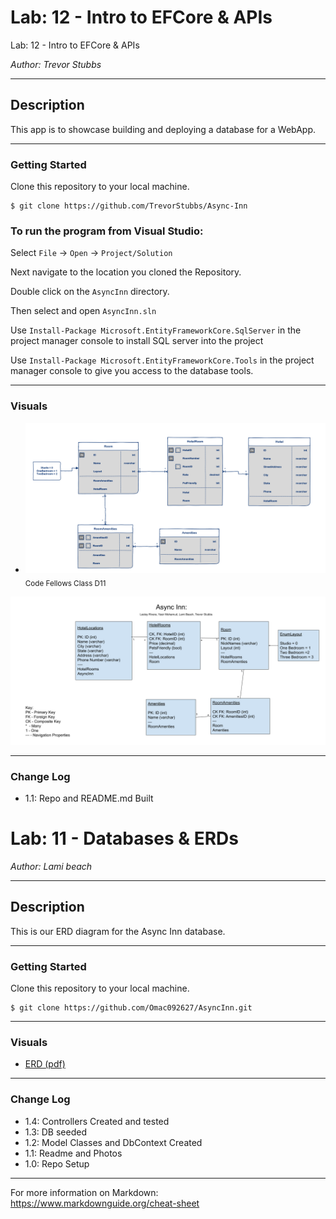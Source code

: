 # Lab: 12 - Intro to EFCore & APIs

Lab: 12 - Intro to EFCore & APIs

*Author: Trevor Stubbs*

----

## Description
This app is to showcase building and deploying a database for a WebApp.

---

### Getting Started
Clone this repository to your local machine.

```
$ git clone https://github.com/TrevorStubbs/Async-Inn
```

### To run the program from Visual Studio:
Select ```File``` -> ```Open``` -> ```Project/Solution```

Next navigate to the location you cloned the Repository.

Double click on the ```AsyncInn``` directory.

Then select and open ```AsyncInn.sln```

Use `Install-Package Microsoft.EntityFrameworkCore.SqlServer` in the project manager console to install SQL server into the project

Use `Install-Package Microsoft.EntityFrameworkCore.Tools` in the project manager console to give you access to the database tools.

---

### Visuals
- ![ERD](/Assets/images/AsyncInn2Flow.png) <sub>Code Fellows Class D11</sub>



![ERD2](/Assets/images/[ERD]AsyncInn.png)

---

### Change Log
- 1.1: Repo and README.md Built


# Lab: 11 - Databases & ERDs

*Author: Lami beach*

----

## Description
This is our ERD diagram for the Async Inn database.

---

### Getting Started
Clone this repository to your local machine.

```
$ git clone https://github.com/Omac092627/AsyncInn.git
```

---

### Visuals
- [ERD (pdf)](/Assets/images/ERD]AsyncInnERDExplained(1).pdf)


---

### Change Log
- 1.4: Controllers Created and tested
- 1.3: DB seeded
- 1.2: Model Classes and DbContext Created
- 1.1: Readme and Photos
- 1.0: Repo Setup


------------------------------
For more information on Markdown: https://www.markdownguide.org/cheat-sheet
